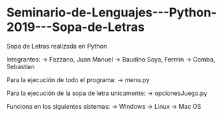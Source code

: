 # Seminario-de-Lenguajes---Python-2019---Sopa-de-Letras
Sopa de Letras realizada en Python

Integrantes:
  -> Fazzano, Juan Manuel
  -> Baudino Soya, Fermin
  -> Comba, Sebastian
  
Para la ejecución de todo el programa:
  -> menu.py

Para la ejecución de la sopa de letra unicamente:
  -> opcionesJuego.py

Funciona en los siguientes sistemas:
  -> Windows
  -> Linux
  -> Mac OS
